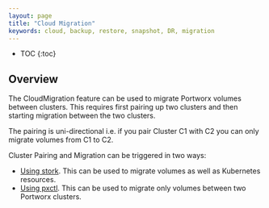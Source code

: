 ```yaml
---
layout: page
title: "Cloud Migration"
keywords: cloud, backup, restore, snapshot, DR, migration
---
```


* TOC
{:toc}

## Overview
The CloudMigration feature can be used to migrate Portworx volumes between clusters. This requires first pairing up two 
clusters and then starting migration between the two clusters.

The pairing is uni-directional i.e. if you pair Cluster C1 with C2 you can only migrate volumes from C1 to C2.

Cluster Pairing and Migration can be triggered in two ways:

* [Using stork](migration-stork.html). This can be used to migrate volumes as well as Kubernetes resources.
* [Using pxctl](migration-pxctl.html). This can be used to migrate only volumes between two Portworx clusters.

